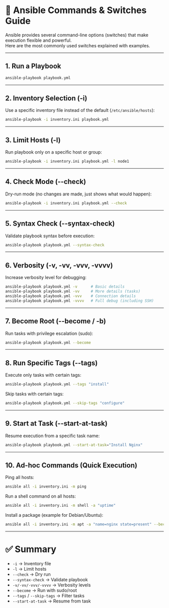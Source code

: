 # 🔹 Ansible Commands & Switches Guide

Ansible provides several command-line options (switches) that make execution flexible and powerful.  
Here are the most commonly used switches explained with examples.

---

## 1. Run a Playbook
```bash
ansible-playbook playbook.yml
```

---

## 2. Inventory Selection (-i)
Use a specific inventory file instead of the default (`/etc/ansible/hosts`):
```bash
ansible-playbook -i inventory.ini playbook.yml
```

---

## 3. Limit Hosts (-l)
Run playbook only on a specific host or group:
```bash
ansible-playbook -i inventory.ini playbook.yml -l node1
```

---

## 4. Check Mode (--check)
Dry-run mode (no changes are made, just shows what would happen):
```bash
ansible-playbook -i inventory.ini playbook.yml --check
```

---

## 5. Syntax Check (--syntax-check)
Validate playbook syntax before execution:
```bash
ansible-playbook playbook.yml --syntax-check
```

---

## 6. Verbosity (-v, -vv, -vvv, -vvvv)
Increase verbosity level for debugging:
```bash
ansible-playbook playbook.yml -v      # Basic details
ansible-playbook playbook.yml -vv     # More details (tasks)
ansible-playbook playbook.yml -vvv    # Connection details
ansible-playbook playbook.yml -vvvv   # Full debug (including SSH)
```

---

## 7. Become Root (--become / -b)
Run tasks with privilege escalation (sudo):
```bash
ansible-playbook playbook.yml --become
```

---

## 8. Run Specific Tags (--tags)
Execute only tasks with certain tags:
```bash
ansible-playbook playbook.yml --tags "install"
```

Skip tasks with certain tags:
```bash
ansible-playbook playbook.yml --skip-tags "configure"
```

---

## 9. Start at Task (--start-at-task)
Resume execution from a specific task name:
```bash
ansible-playbook playbook.yml --start-at-task="Install Nginx"
```

---

## 10. Ad-hoc Commands (Quick Execution)
Ping all hosts:
```bash
ansible all -i inventory.ini -m ping
```

Run a shell command on all hosts:
```bash
ansible all -i inventory.ini -m shell -a "uptime"
```

Install a package (example for Debian/Ubuntu):
```bash
ansible all -i inventory.ini -m apt -a "name=nginx state=present" --become
```

---

# ✅ Summary
- `-i` → Inventory file  
- `-l` → Limit hosts  
- `--check` → Dry run  
- `--syntax-check` → Validate playbook  
- `-v/-vv/-vvv/-vvvv` → Verbosity levels  
- `--become` → Run with sudo/root  
- `--tags` / `--skip-tags` → Filter tasks  
- `--start-at-task` → Resume from task  
